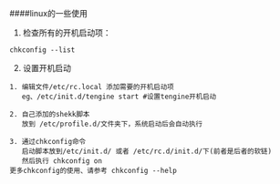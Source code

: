 ####linux的一些使用

1. 检查所有的开机启动项：

```
chkconfig --list
```

2. 设置开机启动

```
1. 编辑文件/etc/rc.local 添加需要的开机启动项
   eg、/etc/init.d/tengine start #设置tengine开机启动

2. 自己添加的shekk脚本
   放到 /etc/profile.d/文件夹下，系统启动后会自动执行

3. 通过chkconfig命令
   启动脚本放到/etc/init.d/ 或者 /etc/rc.d/init.d/下(前者是后者的软链)
   然后执行 chkconfig on
更多chkconfig的使用、请参考 chkconfig --help
```
